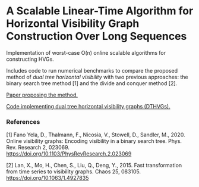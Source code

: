 # A Scalable Linear-Time Algorithm for Horizontal Visibility Graph Construction Over Long Sequences


Implementation of worst-case O(n) online scalable algorithms for constructing HVGs.

Includes code to run numerical benchmarks to compare the proposed method of _dual tree horizontal visibility_ with two previous approaches: the binary search tree method [1] and the divide and conquer method [2].

[Paper proposing the method.](paper.pdf)

[Code implementing dual tree horizontal visibility graphs (DTHVGs).](dt_hvg.py)

### References

[1] Fano Yela, D., Thalmann, F., Nicosia, V., Stowell, D., Sandler, M., 2020. Online visibility graphs: Encoding visibility in a binary search tree. Phys. Rev. Research 2, 023069. https://doi.org/10.1103/PhysRevResearch.2.023069

[2] Lan, X., Mo, H., Chen, S., Liu, Q., Deng, Y., 2015. Fast transformation from time series to visibility graphs. Chaos 25, 083105. https://doi.org/10.1063/1.4927835
